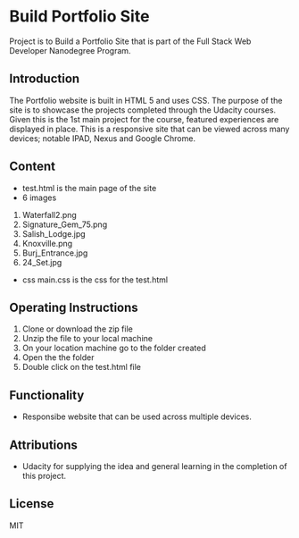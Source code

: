 # Build Portfolio Site
Project is to Build a Portfolio Site that is part of the Full Stack Web Developer Nanodegree Program.

## Introduction 

The Portfolio website is built in HTML 5 and uses CSS.  The purpose of the site is to showcase the projects completed through the Udacity courses.  Given this is the 1st main project for the course, featured experiences are displayed in place.  This is a responsive site that can be viewed across many devices; notable IPAD, Nexus and Google Chrome.

## Content
- test.html is the main page of the site
- 6 images
1. Waterfall2.png
2. Signature_Gem_75.png
3. Salish_Lodge.jpg
4. Knoxville.png
5. Burj_Entrance.jpg
6. 24_Set.jpg

- css
main.css is the css for the test.html

## Operating Instructions

1. Clone or download the zip file
2. Unzip the file to your local machine
3. On your location machine go to the folder created
4. Open the the folder
5. Double click on the test.html file


## Functionality
- Responsibe website that can be used across multiple devices. 

## Attributions
- Udacity for supplying the idea and general learning in the completion of this project.

License
----

MIT